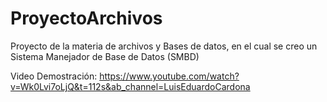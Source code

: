 # ProyectoArchivos
Proyecto de la materia de archivos y Bases de datos, en el cual se creo un Sistema Manejador de Base de Datos (SMBD)

Video Demostración: https://www.youtube.com/watch?v=Wk0Lvi7oLjQ&t=112s&ab_channel=LuisEduardoCardona
